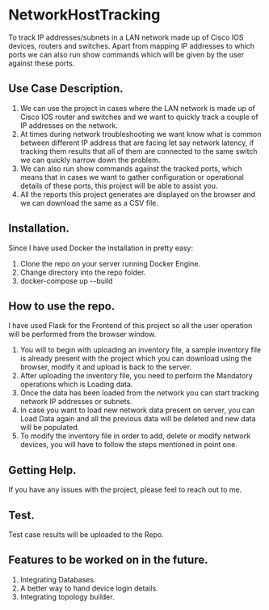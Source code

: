 # NetworkHostTracking
To track IP addresses/subnets in a LAN network made up of Cisco IOS devices, routers and switches.
Apart from mapping IP addresses to which ports we can also run show commands which will be given
by the user against these ports.

## Use Case Description.
1) We can use the project in cases where the LAN network is made up of Cisco IOS router and switches
and we want to quickly track a couple of IP addresses on the network.
2) At times during network troubleshooting we want know what is common between different IP address that
are facing let say network latency, if tracking them results that all of them are connected to the same
switch we can quickly narrow down the problem.
3) We can also run show commands against the tracked ports, which means that in cases we want to gather
configuration or operational details of these ports, this project will be able to assist you.
4) All the reports this project generates are displayed on the browser and we can download the same as a
CSV file.

## Installation.
Since I have used Docker the installation in pretty easy:
1) Clone the repo on your server running Docker Engine.
2) Change directory into the repo folder.
3) docker-compose up --build

## How to use the repo.
I have used Flask for the Frontend of this project so all the user operation will be performed from the
browser window.
1) You will to begin with uploading an inventory file, a sample inventory file is already present with the
project which you can download using the browser, modify it and upload is back to the server.
2) After uploading the inventory file, you need to perform the Mandatory operations which is Loading data.
3) Once the data has been loaded from the network you can start tracking network IP addresses or subnets.
4) In case you want to load new network data present on server, you can Load Data again and all the previous
data will be deleted and new data will be populated.
5) To modify the inventory file in order to add, delete or modify network devices, you will have to follow
the steps mentioned in point one.


## Getting Help.
If you have any issues with the project, please feel to reach out to me.

## Test.
Test case results will be uploaded to the Repo.

## Features to be worked on in the future.
1) Integrating Databases.
2) A better way to hand device login details.
3) Integrating topology builder.